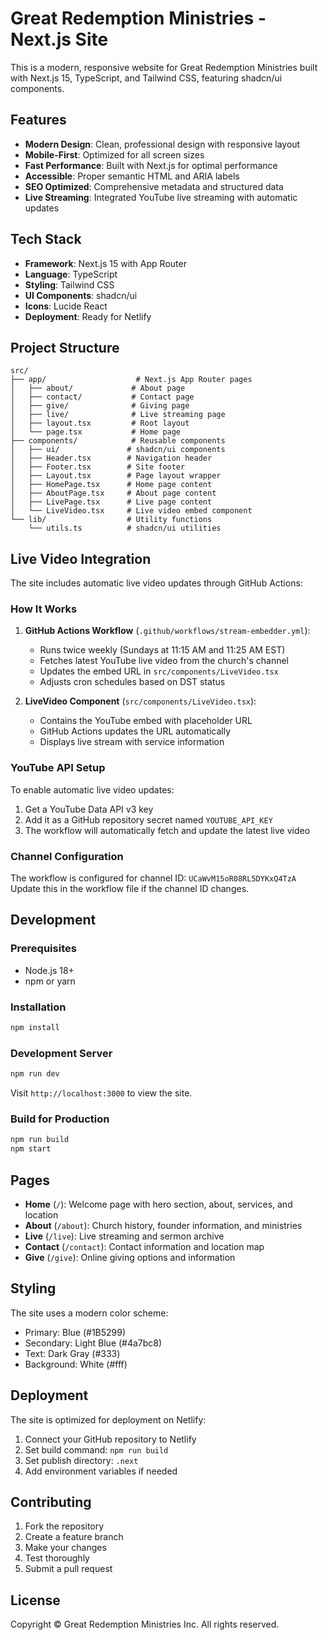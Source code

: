 # Great Redemption Ministries - Next.js Site

This is a modern, responsive website for Great Redemption Ministries built with Next.js 15, TypeScript, and Tailwind CSS, featuring shadcn/ui components.

## Features

- **Modern Design**: Clean, professional design with responsive layout
- **Mobile-First**: Optimized for all screen sizes
- **Fast Performance**: Built with Next.js for optimal performance
- **Accessible**: Proper semantic HTML and ARIA labels
- **SEO Optimized**: Comprehensive metadata and structured data
- **Live Streaming**: Integrated YouTube live streaming with automatic updates

## Tech Stack

- **Framework**: Next.js 15 with App Router
- **Language**: TypeScript
- **Styling**: Tailwind CSS
- **UI Components**: shadcn/ui
- **Icons**: Lucide React
- **Deployment**: Ready for Netlify

## Project Structure

```
src/
├── app/                    # Next.js App Router pages
│   ├── about/             # About page
│   ├── contact/           # Contact page
│   ├── give/              # Giving page
│   ├── live/              # Live streaming page
│   ├── layout.tsx         # Root layout
│   └── page.tsx           # Home page
├── components/            # Reusable components
│   ├── ui/               # shadcn/ui components
│   ├── Header.tsx        # Navigation header
│   ├── Footer.tsx        # Site footer
│   ├── Layout.tsx        # Page layout wrapper
│   ├── HomePage.tsx      # Home page content
│   ├── AboutPage.tsx     # About page content
│   ├── LivePage.tsx      # Live page content
│   └── LiveVideo.tsx     # Live video embed component
└── lib/                  # Utility functions
    └── utils.ts          # shadcn/ui utilities
```

## Live Video Integration

The site includes automatic live video updates through GitHub Actions:

### How It Works

1. **GitHub Actions Workflow** (`.github/workflows/stream-embedder.yml`):
   - Runs twice weekly (Sundays at 11:15 AM and 11:25 AM EST)
   - Fetches latest YouTube live video from the church's channel
   - Updates the embed URL in `src/components/LiveVideo.tsx`
   - Adjusts cron schedules based on DST status

2. **LiveVideo Component** (`src/components/LiveVideo.tsx`):
   - Contains the YouTube embed with placeholder URL
   - GitHub Actions updates the URL automatically
   - Displays live stream with service information

### YouTube API Setup

To enable automatic live video updates:

1. Get a YouTube Data API v3 key
2. Add it as a GitHub repository secret named `YOUTUBE_API_KEY`
3. The workflow will automatically fetch and update the latest live video

### Channel Configuration

The workflow is configured for channel ID: `UCaWvM15oR08RL5DYKxQ4TzA`
Update this in the workflow file if the channel ID changes.

## Development

### Prerequisites

- Node.js 18+
- npm or yarn

### Installation

```bash
npm install
```

### Development Server

```bash
npm run dev
```

Visit `http://localhost:3000` to view the site.

### Build for Production

```bash
npm run build
npm start
```

## Pages

- **Home** (`/`): Welcome page with hero section, about, services, and location
- **About** (`/about`): Church history, founder information, and ministries
- **Live** (`/live`): Live streaming and sermon archive
- **Contact** (`/contact`): Contact information and location map
- **Give** (`/give`): Online giving options and information

## Styling

The site uses a modern color scheme:
- Primary: Blue (#1B5299)
- Secondary: Light Blue (#4a7bc8)
- Text: Dark Gray (#333)
- Background: White (#fff)

## Deployment

The site is optimized for deployment on Netlify:

1. Connect your GitHub repository to Netlify
2. Set build command: `npm run build`
3. Set publish directory: `.next`
4. Add environment variables if needed

## Contributing

1. Fork the repository
2. Create a feature branch
3. Make your changes
4. Test thoroughly
5. Submit a pull request

## License

Copyright © Great Redemption Ministries Inc. All rights reserved.